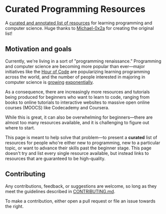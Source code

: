 # Curated Programming Resources

A [curated and annotated list of resources][resources] for learning
programming and computer science.
Huge thanks to [Michael-0x2a](https://github.com/Michael0x2a) for creating the original list!

[resources]: https://github.com/Michael0x2a/curated-programming-resources/blob/master/resources.md

## Motivation and goals

Currently, we're living in a sort of "programming renaissance."
Programming and computer science are becoming more popular
than ever—major initiatives like the [Hour of Code](https://hourofcode.com/us) are popularizing learning programming
across the world, and the number of people interested in majoring in computer science
is [growing](https://www.bcs.org/articles-opinion-and-research/computer-science-now-the-fastest-growing-degree-subject-new-data-reveals) [exponentially](https://www.bcs.org/articles-opinion-and-research/record-numbers-of-students-choose-computer-science-a-level-in-2022).

As a consequence, there are increasingly more resources and tutorials
being produced for beginners who want to learn to code, ranging from books to
online tutorials to interactive websites to massive open online courses (MOOCS) like Codecademy and Coursera.

While this is great, it can also be overwhelming for beginners—there are almost too many resources available,
and it is challenging to figure out where to start.

This page is meant to help solve that problem—to present a **curated** list of resources for people who're either
new to programming, new to a particular topic, or want to advance their skills past the beginner stage.
This page doesn't try and list every single resource available,
but instead links to resources that are guaranteed to be high-quality.

## Contributing

Any contributions, feedback, or suggestions are welcome, so long as they meet the
guidelines described in [CONTRIBUTING.md][contribute].

To make a contribution, either open a pull request or file an issue towards the right.

[contribute]: https://github.com/Michael0x2a/curated-programming-resources/blob/master/CONTRIBUTING.md
